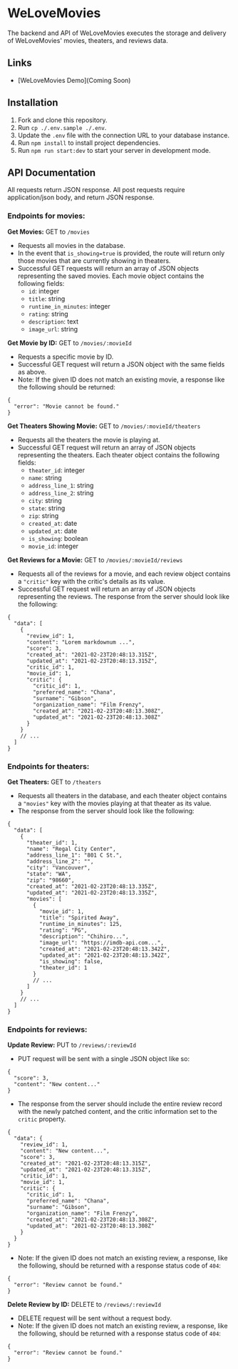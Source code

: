 # WeLoveMovies
The backend and API of WeLoveMovies executes the storage and delivery of WeLoveMovies' movies, theaters, and reviews data. 

## Links
- [WeLoveMovies Demo](Coming Soon)

## Installation
1. Fork and clone this repository.
2. Run `cp ./.env.sample ./.env`.
3. Update the `.env` file with the connection URL to your database instance.
4. Run `npm install` to install project dependencies.
5. Run `npm run start:dev` to start your server in development mode.

## API Documentation
All requests return JSON response. All post requests require application/json body, and return JSON response.

### Endpoints for movies:
**Get Movies:** GET to `/movies`
- Requests all movies in the database.
- In the event that `is_showing=true` is provided, the route will return only those movies that are currently showing in theaters.
- Successful GET requests will return an array of JSON objects representing the saved movies. Each movie object contains the following fields:
  - `id`: integer
  - `title`: string
  - `runtime_in_minutes`: integer
  - `rating`: string
  - `description`: text
  - `image_url`: string

**Get Movie by ID:** GET to `/movies/:movieId`
- Requests a specific movie by ID.
- Successful GET request will return a JSON object with the same fields as above.
- Note: If the given ID does not match an existing movie, a response like the following should be returned:
```
{
  "error": "Movie cannot be found."
}
```

**Get Theaters Showing Movie:** GET to `/movies/:movieId/theaters`
- Requests all the theaters the movie is playing at.
- Successful GET request will return an array of JSON objects representing the theaters. Each theater object contains the following fields:
  - `theater_id`: integer
  - `name`: string
  - `address_line_1`: string
  - `address_line_2`: string
  - `city`: string
  - `state`: string
  - `zip`: string
  - `created_at`: date
  - `updated_at`: date
  - `is_showing`: boolean
  - `movie_id`: integer

**Get Reviews for a Movie:** GET to `/movies/:movieId/reviews`
- Requests all of the reviews for a movie, and each review object contains a `"critic"` key with the critic's details as its value. 
- Successful GET request will return an array of JSON objects representing the reviews. The response from the server should look like the following:
```
{
  "data": [
    {
      "review_id": 1,
      "content": "Lorem markdownum ...",
      "score": 3,
      "created_at": "2021-02-23T20:48:13.315Z",
      "updated_at": "2021-02-23T20:48:13.315Z",
      "critic_id": 1,
      "movie_id": 1,
      "critic": {
        "critic_id": 1,
        "preferred_name": "Chana",
        "surname": "Gibson",
        "organization_name": "Film Frenzy",
        "created_at": "2021-02-23T20:48:13.308Z",
        "updated_at": "2021-02-23T20:48:13.308Z"
      }
    }
    // ...
  ]
}
```

### Endpoints for theaters:
**Get Theaters:** GET to `/theaters`
- Requests all theaters in the database, and each theater object contains a `"movies"` key with the movies playing at that theater as its value.
- The response from the server should look like the following:
```
{
  "data": [
    {
      "theater_id": 1,
      "name": "Regal City Center",
      "address_line_1": "801 C St.",
      "address_line_2": "",
      "city": "Vancouver",
      "state": "WA",
      "zip": "98660",
      "created_at": "2021-02-23T20:48:13.335Z",
      "updated_at": "2021-02-23T20:48:13.335Z",
      "movies": [
        {
          "movie_id": 1,
          "title": "Spirited Away",
          "runtime_in_minutes": 125,
          "rating": "PG",
          "description": "Chihiro...",
          "image_url": "https://imdb-api.com...",
          "created_at": "2021-02-23T20:48:13.342Z",
          "updated_at": "2021-02-23T20:48:13.342Z",
          "is_showing": false,
          "theater_id": 1
        }
        // ...
      ]
    }
    // ...
  ]
}
```

### Endpoints for reviews:
**Update Review:** PUT to `/reviews/:reviewId`
- PUT request will be sent with a single JSON object like so:
```
{
  "score": 3,
  "content": "New content..."
}
```
- The response from the server should include the entire review record with the newly patched content, and the critic information set to the `critic` property.
```
{
  "data": {
    "review_id": 1,
    "content": "New content...",
    "score": 3,
    "created_at": "2021-02-23T20:48:13.315Z",
    "updated_at": "2021-02-23T20:48:13.315Z",
    "critic_id": 1,
    "movie_id": 1,
    "critic": {
      "critic_id": 1,
      "preferred_name": "Chana",
      "surname": "Gibson",
      "organization_name": "Film Frenzy",
      "created_at": "2021-02-23T20:48:13.308Z",
      "updated_at": "2021-02-23T20:48:13.308Z"
    }
  }
}
```
- Note: If the given ID does not match an existing review, a response, like the following, should be returned with a response status code of `404`:
```
{
  "error": "Review cannot be found."
}
```

**Delete Review by ID:** DELETE to `/reviews/:reviewId`
- DELETE request will be sent without a request body.
- Note: If the given ID does not match an existing review, a response, like the following, should be returned with a response status code of `404`:
```
{
  "error": "Review cannot be found."
}
```

